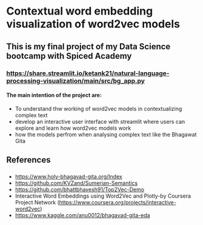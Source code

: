 # Contextual word embedding visualization of word2vec models

## This is my final project of my Data Science bootcamp with Spiced Academy

### https://share.streamlit.io/ketank21/natural-language-processing-visualization/main/src/bg_app.py ###

#### **The main intention of the project are:**
- To understand thw working of word2vec models in contextualizing complex text
- develop an interactive user interface with streamlit where users can explore and learn how   word2vec models work
- how the models perfrom when analysing complex text like the Bhagawat Gita
####

## References ##
### 
- https://www.holy-bhagavad-gita.org/Index
- https://github.com/KVZand/Sumerian-Semantics
- https://github.com/bhattbhavesh91/Top2Vec-Demo
- Interactive Word Embeddings using Word2Vec and Plotly-by Coursera Project Network 
  (https://www.coursera.org/projects/interactive-word2vec)
- https://www.kaggle.com/anu0012/bhagavad-gita-eda

###


